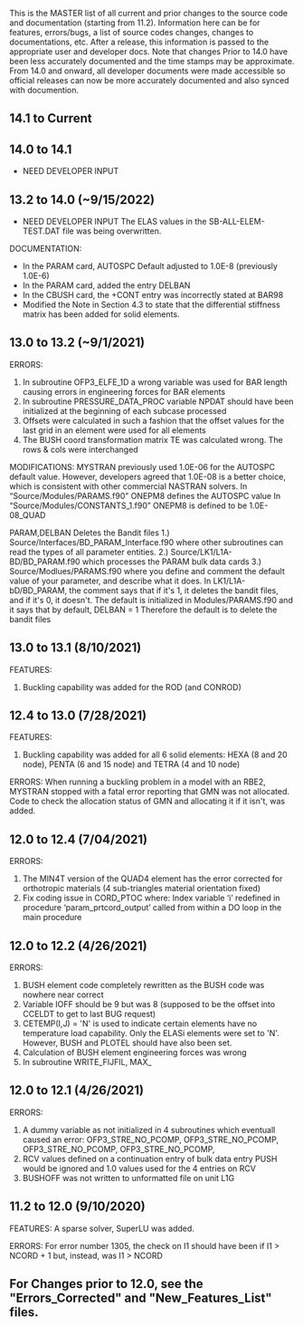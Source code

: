 This is the MASTER list of all current and prior changes to the source code and documentation (starting from 11.2).
Information here can be for features, errors/bugs, a list of source codes changes, changes to documentations, etc.
After a release, this information is passed to the appropriate user and developer docs.
Note that changes Prior to 14.0 have been less accurately documented and the time stamps may be approximate.
From 14.0 and onward, all developer documents were made accessible so official releases can now be more accurately documented and also synced with documention.


14.1 to Current
---


14.0 to 14.1
---
- NEED DEVELOPER INPUT


13.2 to 14.0 (~9/15/2022)
---
- NEED DEVELOPER INPUT
The ELAS values in the SB-ALL-ELEM-TEST.DAT file was being overwritten.

DOCUMENTATION:
- In the PARAM card, AUTOSPC Default adjusted to 1.0E-8 (previously 1.0E-6)
- In the PARAM card, added the entry DELBAN
- In the CBUSH card, the +CONT entry was incorrectly stated at BAR98
- Modified the Note in Section 4.3 to state that the differential stiffness matrix has been added for solid elements.


13.0 to 13.2 (~9/1/2021)
---
ERRORS:
1) In subroutine OFP3_ELFE_1D a wrong variable was used for BAR length causing errors
in engineering forces for BAR elements
2) In subroutine PRESSURE_DATA_PROC variable NPDAT should have been initialized at
the beginning of each subcase processed
3) Offsets were calculated in such a fashion that the offset values for the last grid in an
element were used for all elements
4) The BUSH coord transformation matrix TE was calculated wrong. The rows & cols were
interchanged

MODIFICATIONS:
MYSTRAN previously used 1.0E-06 for the AUTOSPC default value. However, developers agreed that 1.0E-08 is a better choice, which is consistent with other commercial NASTRAN solvers.
In “Source/Modules/PARAMS.f90” ONEPM8 defines the AUTOSPC value
In “Source/Modules/CONSTANTS_1.f90” ONEPM8 is defined to be 1.0E-08_QUAD

PARAM,DELBAN
Deletes the Bandit files
1.) Source/Interfaces/BD_PARAM_Interface.f90 where other subroutines can read the types of all parameter entities.
2.) Source/LK1/L1A-BD/BD_PARAM.f90  which processes the PARAM bulk data cards
3.) Source/Modlues/PARAMS.f90  where you define and comment the default value of your parameter, and describe what it does.
In LK1/L1A-bD/BD_PARAM, the comment says that if it's 1, it deletes the bandit files, and if it's 0, it doesn't.
The default is initialized in Modules/PARAMS.f90 and it says that by default, DELBAN = 1 Therefore the default is to delete the bandit files

13.0 to 13.1 (8/10/2021)
---
FEATURES:
1) Buckling capability was added for the ROD (and CONROD)


12.4 to 13.0 (7/28/2021)
---
FEATURES:
1) Buckling capability was added for all 6 solid elements: HEXA (8 and 20 node), PENTA (6 and 15
node) and TETRA (4 and 10 node)

ERRORS:
When running a buckling problem in a model with an RBE2, MYSTRAN stopped with a
fatal error reporting that GMN was not allocated. Code to check the allocation status of GMN
and allocating it if it isn't, was added.


12.0 to 12.4 (7/04/2021)
---
ERRORS:
1) The MIN4T version of the QUAD4 element has the error corrected for orthotropic
materials (4 sub-triangles material orientation fixed)
2) Fix coding issue in CORD_PTOC where: Index variable ‘i’ redefined in procedure
‘param_prtcord_output’ called from within a DO loop in the main procedure


12.0 to 12.2 (4/26/2021)
---
ERRORS:
1) BUSH element code completely rewritten as the BUSH code was nowhere near correct
2) Variable IOFF should be 9 but was 8 (supposed to be the offset into CCELDT to get to
last BUG request)
3) CETEMP(I,J) = 'N' is used to indicate certain elements have no temperature load
capability. Only the ELASi elements were set to 'N'. However, BUSH and PLOTEL should
have also been set.
4) Calculation of BUSH element engineering forces was wrong
5) In subroutine WRITE_FIJFIL, MAX_


12.0 to 12.1 (4/26/2021)
---
ERRORS:
1) A dummy variable as not initialized in 4 subroutines which eventuall caused an error:
OFP3_STRE_NO_PCOMP, OFP3_STRE_NO_PCOMP, OFP3_STRE_NO_PCOMP, OFP3_STRE_NO_PCOMP,
2) RCV values defined on a continuation entry of bulk data entry PUSH would be ignored
and 1.0 values used for the 4 entries on RCV
3) BUSHOFF was not written to unformatted file on unit L1G


11.2 to 12.0 (9/10/2020)
---
FEATURES:
A sparse solver, SuperLU was added.

ERRORS:
For error number 1305, the check on I1 should have been if I1 > NCORD + 1 but, instead,
was I1 > NCORD


For Changes prior to 12.0, see the "Errors_Corrected" and "New_Features_List" files.
---


